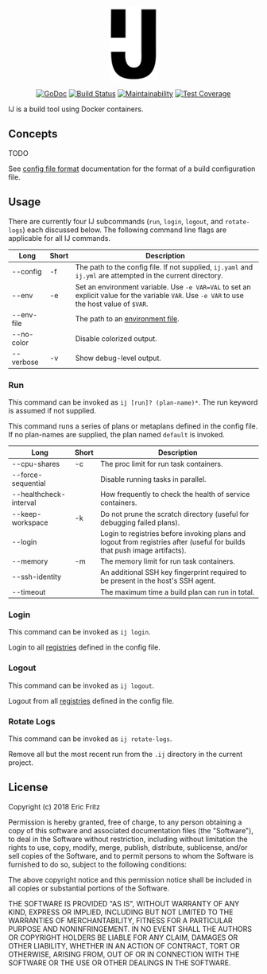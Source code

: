 <p align="center">
    <img width="100" src="https://github.com/efritz/ij/blob/master/ij.svg" alt="IJ logo">
</p>

<p align="center">
    <a href="https://godoc.org/github.com/efritz/ij"><img src="https://godoc.org/github.com/efritz/ij?status.svg" alt="GoDoc"></a>
    <a href="http://travis-ci.org/efritz/ij"><img src="https://secure.travis-ci.org/efritz/ij.png" alt="Build Status"></a>
    <a href="https://codeclimate.com/github/efritz/ij/maintainability"><img src="https://api.codeclimate.com/v1/badges/63b7e45a56b21d361a62/maintainability" alt="Maintainability"></a>
    <a href="https://codeclimate.com/github/efritz/ij/test_coverage"><img src="https://api.codeclimate.com/v1/badges/63b7e45a56b21d361a62/test_coverage" alt="Test Coverage"></a>
</p>

IJ is a build tool using Docker containers.

## Concepts

TODO

See [config file format](https://github.com/efritz/ij/blob/master/docs/config.md#user-content-config) documentation for the format of a build configuration file.

## Usage

There are currently four IJ subcommands (`run`, `login`, `logout`, and `rotate-logs`) each discussed below. The following command line flags are applicable for all IJ commands.

| Long       | Short | Description |
| ---------- | ----- | ----------- |
| --config   | -f    | The path to the config file. If not supplied, `ij.yaml` and `ij.yml` are attempted in the current directory. |
| --env      | -e    | Set an environment variable. Use `-e VAR=VAL` to set an explicit value for the variable `VAR`. Use `-e VAR` to use the host value of `$VAR`. |
| --env-file |       | The path to an [environment file](https://github.com/efritz/ij/blob/master/docs/environment.md#user-content-environment-file). |
| --no-color |       | Disable colorized output. |
| --verbose  |  -v   | Show debug-level output. |

### Run

This command can be invoked as `ij [run]? (plan-name)*`. The run keyword is assumed if not supplied.

This command runs a series of plans or metaplans defined in the config file. If no plan-names are supplied, the plan named `default` is invoked.

| Long                   | Short | Description |
| ---------------------- | ----- | ----------- |
| --cpu-shares           | -c    | The proc limit for run task containers. |
| --force-sequential     |       | Disable running tasks in parallel. |
| --healthcheck-interval |       | How frequently to check the health of service containers. |
| --keep-workspace       | -k    | Do not prune the scratch directory (useful for debugging failed plans). |
| --login                |       | Login to registries before invoking plans and logout from registries after (useful for builds that push image artifacts). |
| --memory               | -m    | The memory limit for run task containers. |
| --ssh-identity         |       | An additional SSH key fingerprint required to be present in the host's SSH agent. |
| --timeout              |       | The maximum time a build plan can run in total. |

### Login

This command can be invoked as `ij login`.

Login to all [registries](https://github.com/efritz/ij/blob/master/docs/registries.md#user-content-registries) defined in the config file.

### Logout

This command can be invoked as `ij logout`.

Logout from all [registries](https://github.com/efritz/ij/blob/master/docs/registries.md#user-content-registries) defined in the config file.

### Rotate Logs

This command can be invoked as `ij rotate-logs`.

Remove all but the most recent run from the `.ij` directory in the current project.

## License

Copyright (c) 2018 Eric Fritz

Permission is hereby granted, free of charge, to any person obtaining a copy
of this software and associated documentation files (the "Software"), to deal
in the Software without restriction, including without limitation the rights
to use, copy, modify, merge, publish, distribute, sublicense, and/or sell
copies of the Software, and to permit persons to whom the Software is
furnished to do so, subject to the following conditions:

The above copyright notice and this permission notice shall be included in
all copies or substantial portions of the Software.

THE SOFTWARE IS PROVIDED "AS IS", WITHOUT WARRANTY OF ANY KIND, EXPRESS OR
IMPLIED, INCLUDING BUT NOT LIMITED TO THE WARRANTIES OF MERCHANTABILITY,
FITNESS FOR A PARTICULAR PURPOSE AND NONINFRINGEMENT. IN NO EVENT SHALL THE
AUTHORS OR COPYRIGHT HOLDERS BE LIABLE FOR ANY CLAIM, DAMAGES OR OTHER
LIABILITY, WHETHER IN AN ACTION OF CONTRACT, TORT OR OTHERWISE, ARISING FROM,
OUT OF OR IN CONNECTION WITH THE SOFTWARE OR THE USE OR OTHER DEALINGS IN
THE SOFTWARE.
